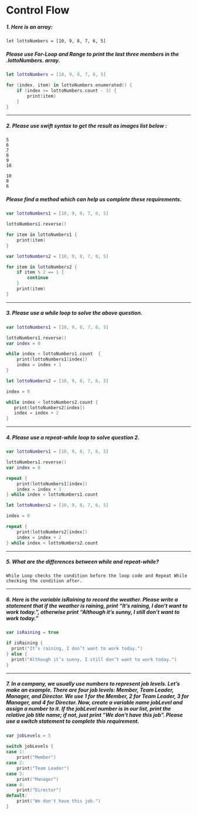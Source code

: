 Control Flow
==========================================


##### 1. Here is an array:
    let lottoNumbers = [10, 9, 8, 7, 6, 5]
##### Please use For-Loop and Range to print the last three members in the .lottoNumbers. array.
```swift
let lottoNumbers = [10, 9, 8, 7, 6, 5]

for (index, item) in lottoNumbers.enumerated() {
    if (index >= lottoNumbers.count - 3) {
        print(item)
    }
}
```

-------
##### 2. Please use swift syntax to get the result as images list below :
    5
    6
    7
    8
    9
    10

    10 
    8 
    6
##### Please find a method which can help us complete these requirements.
```swift
var lottoNumbers1 = [10, 9, 8, 7, 6, 5]

lottoNumbers1.reverse()

for item in lottoNumbers1 {
    print(item)
}

var lottoNumbers2 = [10, 9, 8, 7, 6, 5]

for item in lottoNumbers2 {
    if item % 2 == 1 {
        continue
    }
    print(item)
}
```

--------
##### 3. Please use a while loop to solve the above question.
```swift
var lottoNumbers1 = [10, 9, 8, 7, 6, 5]

lottoNumbers1.reverse()
var index = 0

while index < lottoNumbers1.count  {
    print(lottoNumbers1[index])
    index = index + 1
}

let lottoNumbers2 = [10, 9, 8, 7, 6, 5]

index = 0

while index < lottoNumbers2.count {
   print(lottoNumbers2[index])
   index = index + 2
}
```

--------
##### 4. Please use a repeat-while loop to solve question 2.
```swift
var lottoNumbers1 = [10, 9, 8, 7, 6, 5]

lottoNumbers1.reverse()
var index = 0

repeat {
	print(lottoNumbers1[index])
	index = index + 1
} while index < lottoNumbers1.count

let lottoNumbers2 = [10, 9, 8, 7, 6, 5]

index = 0

repeat {
	print(lottoNumbers2[index])
	index = index + 2
} while index < lottoNumbers2.count
```

-------
##### 5. What are the differences between while and repeat-while?
```
While Loop checks the condition before the loop code and Repeat While checking the condition after.
```

-------
##### 6. Here is the variable isRaining to record the weather. Please write a statement that if the weather is raining, print “It’s raining, I don’t want to work today.”, otherwise print “Although it’s sunny, I still don’t want to work today.”
```swift
var isRaining = true

if isRaining {
  print("It’s raining, I don’t want to work today.")
} else {
  print("Although it’s sunny, I still don’t want to work today.")
}
```

-------
##### 7. In a company, we usually use numbers to represent job levels. Let’s make an example. There are four job levels: Member, Team Leader, Manager, and Director. We use 1 for the Member, 2 for Team Leader, 3 for Manager, and 4 for Director. Now, create a variable name jobLevel and assign a number to it. If the jobLevel number is in our list, print the relative job title name; if not, just print “We don't have this job”. Please use a switch statement to complete this requirement.
```swift
var jobLevels = 5
 
switch jobLevels {
case 1:
    print("Member")
case 2:
    print("Team Leader")
case 3:
    print("Manager")
case 4:
    print("Director")
default:
    print("We don't have this job.")
}
```
